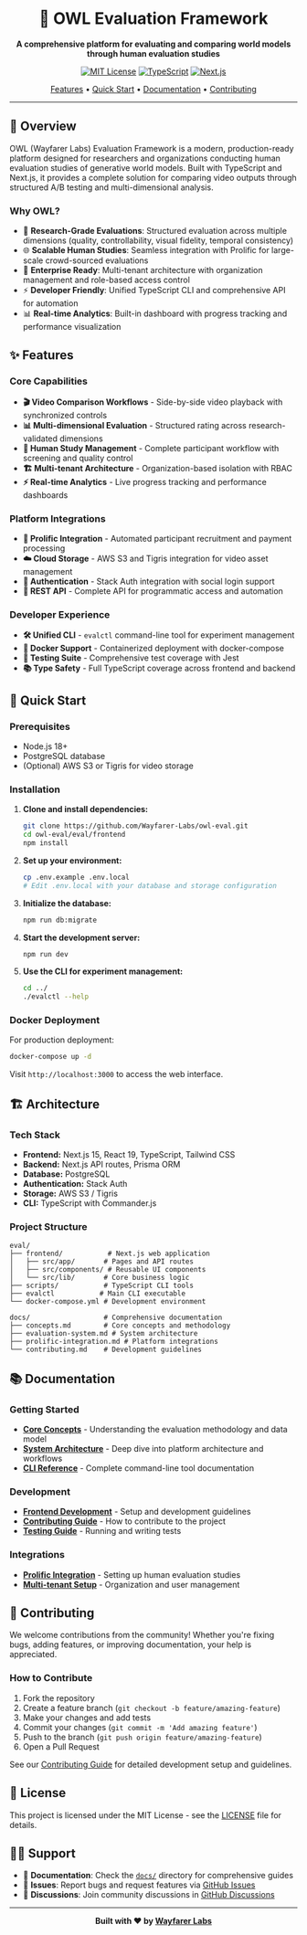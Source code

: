 <div align="center">

# 🦉 OWL Evaluation Framework

**A comprehensive platform for evaluating and comparing world models through human evaluation studies**

[![MIT License](https://img.shields.io/badge/License-MIT-yellow.svg)](https://opensource.org/licenses/MIT)
[![TypeScript](https://img.shields.io/badge/TypeScript-007ACC?logo=typescript&logoColor=white)](https://typescriptlang.org/)
[![Next.js](https://img.shields.io/badge/Next.js-000000?logo=next.js&logoColor=white)](https://nextjs.org/)

[Features](#-features) • [Quick Start](#-quick-start) • [Documentation](#-documentation) • [Contributing](#-contributing)

</div>

---

## 🎯 Overview

OWL (Wayfarer Labs) Evaluation Framework is a modern, production-ready platform designed for researchers and organizations conducting human evaluation studies of generative world models. Built with TypeScript and Next.js, it provides a complete solution for comparing video outputs through structured A/B testing and multi-dimensional analysis.

### Why OWL?

- 🔬 **Research-Grade Evaluations**: Structured evaluation across multiple dimensions (quality, controllability, visual fidelity, temporal consistency)
- 🌐 **Scalable Human Studies**: Seamless integration with Prolific for large-scale crowd-sourced evaluations
- 🏢 **Enterprise Ready**: Multi-tenant architecture with organization management and role-based access control
- ⚡ **Developer Friendly**: Unified TypeScript CLI and comprehensive API for automation
- 📊 **Real-time Analytics**: Built-in dashboard with progress tracking and performance visualization

## ✨ Features

### Core Capabilities
- **🎬 Video Comparison Workflows** - Side-by-side video playback with synchronized controls
- **📊 Multi-dimensional Evaluation** - Structured rating across research-validated dimensions
- **👥 Human Study Management** - Complete participant workflow with screening and quality control
- **🏗️ Multi-tenant Architecture** - Organization-based isolation with RBAC
- **⚡ Real-time Analytics** - Live progress tracking and performance dashboards

### Platform Integrations
- **🔗 Prolific Integration** - Automated participant recruitment and payment processing
- **☁️ Cloud Storage** - AWS S3 and Tigris integration for video asset management
- **🔐 Authentication** - Stack Auth integration with social login support
- **📡 REST API** - Complete API for programmatic access and automation

### Developer Experience
- **🛠️ Unified CLI** - `evalctl` command-line tool for experiment management
- **🔄 Docker Support** - Containerized deployment with docker-compose
- **🧪 Testing Suite** - Comprehensive test coverage with Jest
- **📚 Type Safety** - Full TypeScript coverage across frontend and backend

## 🚀 Quick Start

### Prerequisites
- Node.js 18+ 
- PostgreSQL database
- (Optional) AWS S3 or Tigris for video storage

### Installation

1. **Clone and install dependencies:**
   ```bash
   git clone https://github.com/Wayfarer-Labs/owl-eval.git
   cd owl-eval/eval/frontend
   npm install
   ```

2. **Set up your environment:**
   ```bash
   cp .env.example .env.local
   # Edit .env.local with your database and storage configuration
   ```

3. **Initialize the database:**
   ```bash
   npm run db:migrate
   ```

4. **Start the development server:**
   ```bash
   npm run dev
   ```

5. **Use the CLI for experiment management:**
   ```bash
   cd ../
   ./evalctl --help
   ```

### Docker Deployment

For production deployment:

```bash
docker-compose up -d
```

Visit `http://localhost:3000` to access the web interface.

## 🏗️ Architecture

### Tech Stack
- **Frontend:** Next.js 15, React 19, TypeScript, Tailwind CSS
- **Backend:** Next.js API routes, Prisma ORM  
- **Database:** PostgreSQL
- **Authentication:** Stack Auth
- **Storage:** AWS S3 / Tigris
- **CLI:** TypeScript with Commander.js

### Project Structure
```
eval/
├── frontend/           # Next.js web application
│   ├── src/app/       # Pages and API routes  
│   ├── src/components/ # Reusable UI components
│   └── src/lib/       # Core business logic
├── scripts/           # TypeScript CLI tools
├── evalctl           # Main CLI executable
└── docker-compose.yml # Development environment

docs/                  # Comprehensive documentation
├── concepts.md        # Core concepts and methodology
├── evaluation-system.md # System architecture
├── prolific-integration.md # Platform integrations
└── contributing.md    # Development guidelines
```

## 📚 Documentation

### Getting Started
- [**Core Concepts**](docs/concepts.md) - Understanding the evaluation methodology and data model
- [**System Architecture**](docs/evaluation-system.md) - Deep dive into platform architecture and workflows
- [**CLI Reference**](docs/cli-scripts.md) - Complete command-line tool documentation

### Development  
- [**Frontend Development**](docs/frontend-development.md) - Setup and development guidelines
- [**Contributing Guide**](docs/contributing.md) - How to contribute to the project
- [**Testing Guide**](docs/testing.md) - Running and writing tests

### Integrations
- [**Prolific Integration**](docs/prolific-integration.md) - Setting up human evaluation studies
- [**Multi-tenant Setup**](docs/multitenant.md) - Organization and user management

## 🤝 Contributing

We welcome contributions from the community! Whether you're fixing bugs, adding features, or improving documentation, your help is appreciated.

### How to Contribute
1. Fork the repository
2. Create a feature branch (`git checkout -b feature/amazing-feature`)
3. Make your changes and add tests
4. Commit your changes (`git commit -m 'Add amazing feature'`)
5. Push to the branch (`git push origin feature/amazing-feature`)
6. Open a Pull Request

See our [Contributing Guide](docs/contributing.md) for detailed development setup and guidelines.

## 📄 License

This project is licensed under the MIT License - see the [LICENSE](LICENSE) file for details.

## 🙋‍♀️ Support

- 📖 **Documentation**: Check the [`docs/`](docs/) directory for comprehensive guides
- 🐛 **Issues**: Report bugs and request features via [GitHub Issues](https://github.com/Wayfarer-Labs/owl-eval/issues)
- 💬 **Discussions**: Join community discussions in [GitHub Discussions](https://github.com/Wayfarer-Labs/owl-eval/discussions)

---

<div align="center">

**Built with ❤️ by [Wayfarer Labs](https://github.com/Wayfarer-Labs)**

</div>
